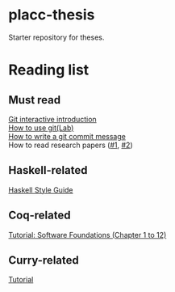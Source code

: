 # placc-thesis

Starter repository for theses.

# Reading list

## Must read

[Git interactive introduction](https://learngitbranching.js.org)  
[How to use git(Lab)](https://docs.gitlab.com/ee/gitlab-basics/)  
[How to write a git commit message](https://chris.beams.io/posts/git-commit/)  
How to read research papers ([#1](https://web.stanford.edu/class/ee384m/Handouts/HowtoReadPaper.pdf), [#2](https://pages.cpsc.ucalgary.ca/~pwlfong/Pub/inroads2009.pdf))  

## Haskell-related

[Haskell Style Guide](https://github.com/tibbe/haskell-style-guide/blob/master/haskell-style.md)  

## Coq-related

[Tutorial: Software Foundations (Chapter 1 to 12)](https://softwarefoundations.cis.upenn.edu/lf-current/toc.html)  

## Curry-related

[Tutorial](http://www-ps.informatik.uni-kiel.de/currywiki/_media/documentation/tutorial.pdf)  
